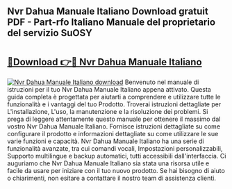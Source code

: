 ## Nvr Dahua Manuale Italiano Download gratuit PDF - Part-rfo Italiano Manuale del proprietario del servizio SuOSY

# <h2><a href="http://df99our.blite.top/?on=Nvr+Dahua+Manuale+Italiano">🔗Download 👉🔴 Nvr Dahua Manuale Italiano</a></h2>

[![Nvr Dahua Manuale Italiano download](https://i.imgur.com/lujVjoI.png)](http://df99our.blite.top/?on=Nvr+Dahua+Manuale+Italiano)
Benvenuto nel manuale di istruzioni per il tuo Nvr Dahua Manuale Italiano appena attivato. Questa guida completa è progettata per aiutarti a comprendere e utilizzare tutte le funzionalità e i vantaggi del tuo Prodotto. Troverai istruzioni dettagliate per L'installazione, L'uso, la manutenzione e la risoluzione dei problemi. Si prega di leggere attentamente questo manuale per ottenere il massimo dal vostro Nvr Dahua Manuale Italiano. Fornisce istruzioni dettagliate su come configurare il prodotto e informazioni dettagliate su come utilizzare le sue varie funzioni e capacità. Nvr Dahua Manuale Italiano ha una serie di funzionalità avanzate, tra cui comandi vocali, Impostazioni personalizzabili, Supporto multilingue e backup automatici, tutti accessibili dall'interfaccia. Ci auguriamo che Nvr Dahua Manuale Italiano sia stata una risorsa utile e facile da usare per iniziare con il tuo nuovo prodotto. Se hai bisogno di aiuto o chiarimenti, non esitare a contattare il nostro team di assistenza clienti.
